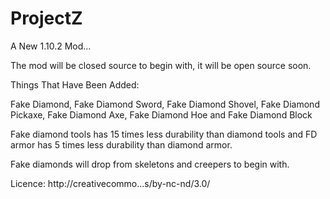 ProjectZ
========

A New 1.10.2 Mod...

The mod will be closed source to begin with, it will be open source soon.

Things That Have Been Added:

Fake Diamond, Fake Diamond Sword, Fake Diamond Shovel, Fake Diamond Pickaxe, Fake Diamond Axe, Fake Diamond Hoe and
Fake Diamond Block

Fake diamond tools has 15 times less durability than diamond tools and FD armor has 5 times less durability
than diamond armor.

Fake diamonds will drop from skeletons and creepers to begin with. 

Licence:
http://creativecommo...s/by-nc-nd/3.0/